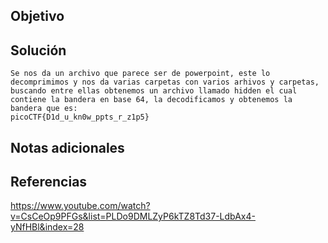 ## Objetivo

## Solución
```
Se nos da un archivo que parece ser de powerpoint, este lo decomprimimos y nos da varias carpetas con varios arhivos y carpetas, buscando entre ellas obtenemos un archivo llamado hidden el cual contiene la bandera en base 64, la decodificamos y obtenemos la bandera que es:
picoCTF{D1d_u_kn0w_ppts_r_z1p5}
```
## Notas adicionales
## Referencias
https://www.youtube.com/watch?v=CsCeOp9PFGs&list=PLDo9DMLZyP6kTZ8Td37-LdbAx4-yNfHBl&index=28